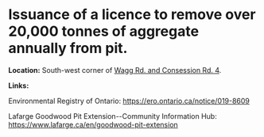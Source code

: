 # Issuance of a licence to remove over 20,000 tonnes of aggregate annually from pit.

**Location:** South-west corner of [Wagg Rd. and Consession Rd. 4](https://www.google.com/maps/@44.0548046,-79.1826593,1001m/data=!3m1!1e3?entry=ttu). 

**Links:**

Environmental Registry of Ontario: https://ero.ontario.ca/notice/019-8609

Lafarge Goodwood Pit Extension--Community Information Hub: https://www.lafarge.ca/en/goodwood-pit-extension
